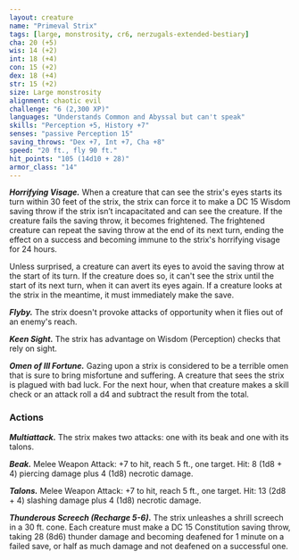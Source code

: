 ```yaml
---
layout: creature
name: "Primeval Strix"
tags: [large, monstrosity, cr6, nerzugals-extended-bestiary]
cha: 20 (+5)
wis: 14 (+2)
int: 18 (+4)
con: 15 (+2)
dex: 18 (+4)
str: 15 (+2)
size: Large monstrosity
alignment: chaotic evil
challenge: "6 (2,300 XP)"
languages: "Understands Common and Abyssal but can't speak"
skills: "Perception +5, History +7"
senses: "passive Perception 15"
saving_throws: "Dex +7, Int +7, Cha +8"
speed: "20 ft., fly 90 ft."
hit_points: "105 (14d10 + 28)"
armor_class: "14"
---
```


***Horrifying Visage.*** When a creature that can see the
strix's eyes starts its turn within 30 feet of the strix, the
strix can force it to make a DC 15 Wisdom saving
throw if the strix isn’t incapacitated and can see the
creature. If the creature fails the saving throw, it
becomes frightened. The frightened creature can
repeat the saving throw at the end of its next turn,
ending the effect on a success and becoming immune
to the strix's horrifying visage for 24 hours.

Unless surprised, a creature can avert its eyes to avoid
the saving throw at the start of its turn. If the creature
does so, it can't see the strix until the start of its next
turn, when it can avert its eyes again. If a creature looks
at the strix in the meantime, it must immediately make
the save.

***Flyby.*** The strix doesn't provoke attacks of opportunity
when it flies out of an enemy's reach.

***Keen Sight.*** The strix has advantage on Wisdom
(Perception) checks that rely on sight.

***Omen of Ill Fortune.*** Gazing upon a strix is considered
to be a terrible omen that is sure to bring misfortune
and suffering. A creature that sees the strix is plagued
with bad luck. For the next hour, when that creature
makes a skill check or an attack roll a d4 and subtract
the result from the total.

### Actions

***Multiattack.*** The strix makes two attacks: one with its
beak and one with its talons.

***Beak.*** Melee Weapon Attack: +7 to hit, reach 5 ft., one
target. Hit: 8 (1d8 + 4) piercing damage plus 4 (1d8)
necrotic damage.

***Talons.*** Melee Weapon Attack: +7 to hit, reach 5 ft., one
target. Hit: 13 (2d8 + 4) slashing damage plus 4 (1d8)
necrotic damage.

***Thunderous Screech (Recharge 5-6).*** The strix unleashes
a shrill screech in a 30 ft. cone. Each creature must
make a DC 15 Constitution saving throw, taking 28
(8d6) thunder damage and becoming deafened for 1
minute on a failed save, or half as much damage and
not deafened on a successful one.
